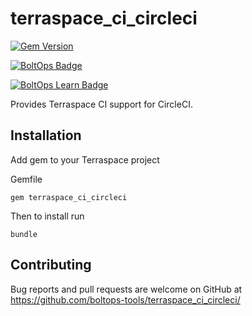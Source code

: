 # terraspace_ci_circleci

[![Gem Version](https://badge.fury.io/rb/terraspace_ci_circleci.png)](http://badge.fury.io/rb/terraspace_ci_circleci)

[![BoltOps Badge](https://img.boltops.com/boltops/badges/boltops-badge.png)](https://www.boltops.com)

[![BoltOps Learn Badge](https://img.boltops.com/boltops-learn/boltops-learn.png)](https://learn.boltops.com)

Provides Terraspace CI support for CircleCI.

## Installation

Add gem to your Terraspace project

Gemfile

    gem terraspace_ci_circleci

Then to install run

    bundle

## Contributing

Bug reports and pull requests are welcome on GitHub at https://github.com/boltops-tools/terraspace_ci_circleci/
